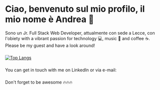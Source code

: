 # Ciao, benvenuto sul mio profilo, il mio nome è Andrea 👋

Sono un Jr. Full Stack Web Developer, attualmente con sede a Lecce, con l'obiety with a vibrant passion for technology :computer:, music :musical_note: and coffee :coffee:.<br />
Please be my guest and have a look around!

###
[![Top Langs](https://github-readme-stats.vercel.app/api/top-langs/?username=andreafiorentino920&langs_count=8&layout=compact)](https://github.com/andreafiorentino920/github-readme-stats)

###
You can get in touch with me on LinkedIn or via e-mail: 
###


Don't forget to be awesome :fire::fire::fire:


